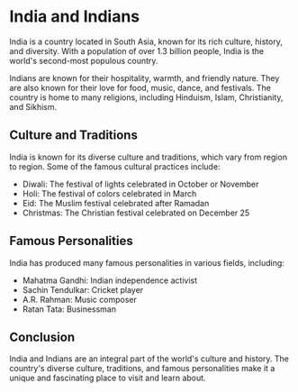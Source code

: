 # India and Indians

India is a country located in South Asia, known for its rich culture, history, and diversity. With a population of over 1.3 billion people, India is the world's second-most populous country.

Indians are known for their hospitality, warmth, and friendly nature. They are also known for their love for food, music, dance, and festivals. The country is home to many religions, including Hinduism, Islam, Christianity, and Sikhism.

## Culture and Traditions

India is known for its diverse culture and traditions, which vary from region to region. Some of the famous cultural practices include:

- Diwali: The festival of lights celebrated in October or November
- Holi: The festival of colors celebrated in March
- Eid: The Muslim festival celebrated after Ramadan
- Christmas: The Christian festival celebrated on December 25

## Famous Personalities

India has produced many famous personalities in various fields, including:

- Mahatma Gandhi: Indian independence activist
- Sachin Tendulkar: Cricket player
- A.R. Rahman: Music composer
- Ratan Tata: Businessman

## Conclusion

India and Indians are an integral part of the world's culture and history. The country's diverse culture, traditions, and famous personalities make it a unique and fascinating place to visit and learn about.
